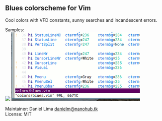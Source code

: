 Blues colorscheme for Vim
--------------------------

Cool colors with VFD constants, sunny searches and
incandescent errors.

Samples:  
![](sample.gif)
![](sample-light.gif)

Maintainer: Daniel Lima <danielm@nanohub.tk>  
License: MIT
